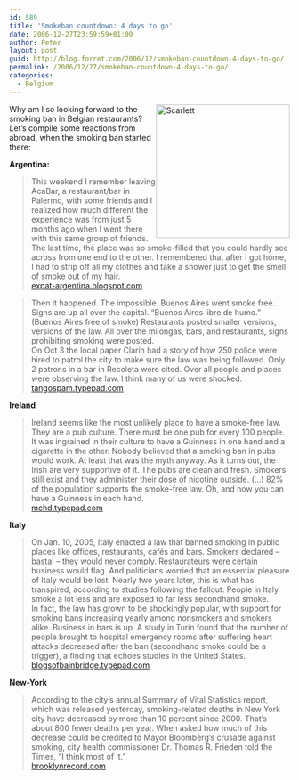 ```yaml
---
id: 589
title: 'Smokeban countdown: 4 days to go'
date: 2006-12-27T23:59:59+01:00
author: Peter
layout: post
guid: http://blog.forret.com/2006/12/smokeban-countdown-4-days-to-go/
permalink: /2006/12/27/smokeban-countdown-4-days-to-go/
categories:
  - Belgium
---
```

[<img  src="http://farm1.static.flickr.com/134/332246030_83cdd62066_m.jpg" style="float: right" width="240" height="240" alt="Scarlett" />](http://www.flickr.com/photos/pforret/332246030/ "Photo Sharing")Why am I so looking forward to the smoking ban in Belgian restaurants? Let&#8217;s compile some reactions from abroad, when the smoking ban started there:

**Argentina:**

> This weekend I remember leaving AcaBar, a restaurant/bar in Palermo, with some friends and I realized how much different the experience was from just 5 months ago when I went there with this same group of friends. The last time, the place was so smoke-filled that you could hardly see across from one end to the other. I remembered that after I got home, I had to strip off all my clothes and take a shower just to get the smell of smoke out of my hair.  
> [expat-argentina.blogspot.com](http://expat-argentina.blogspot.com/2006/11/buenos-aires-now-smoke-free.html)

> Then it happened. The impossible. Buenos Aires went smoke free. Signs are up all over the capital. &#8220;Buenos Aires libre de humo.&#8221; (Buenos Aires free of smoke) Restaurants posted smaller versions, versions of the law. All over the milongas, bars, and restaurants, signs prohibiting smoking were posted.  
> On Oct 3 the local paper Clarin had a story of how 250 police were hired to patrol the city to make sure the law was being followed. Only 2 patrons in a bar in Recoleta were cited. Over all people and places were observing the law. I think many of us were shocked.  
> [tangospam.typepad.com](http://tangospam.typepad.com/tangospam_la_vida_con_deb/2006/10/buenos_airesair.html)

<!--more-->

  
**Ireland**

> Ireland seems like the most unlikely place to have a smoke-free law. They are a pub culture. There must be one pub for every 100 people. It was ingrained in their culture to have a Guinness in one hand and a cigarette in the other. Nobody believed that a smoking ban in pubs would work. At least that was the myth anyway. As it turns out, the Irish are very supportive of it. The pubs are clean and fresh. Smokers still exist and they administer their dose of nicotine outside. (&#8230;) 82% of the population supports the smoke-free law. Oh, and now you can have a Guinness in each hand.  
> [mchd.typepad.com](http://mchd.typepad.com/health_commissioners_blog/2006/10/random_thoughts.html)

**Italy**

> On Jan. 10, 2005, Italy enacted a law that banned smoking in public places like offices, restaurants, cafés and bars. Smokers declared &#8211; basta! &#8211; they would never comply. Restaurateurs were certain business would flag. And politicians worried that an essential pleasure of Italy would be lost. Nearly two years later, this is what has transpired, according to studies following the fallout: People in Italy smoke a lot less and are exposed to far less secondhand smoke.  
> In fact, the law has grown to be shockingly popular, with support for smoking bans increasing yearly among nonsmokers and smokers alike. Business in bars is up. A study in Turin found that the number of people brought to hospital emergency rooms after suffering heart attacks decreased after the ban (secondhand smoke could be a trigger), a finding that echoes studies in the United States.  
> [blogsofbainbridge.typepad.com](http://blogsofbainbridge.typepad.com/glk/2006/10/331.html)

**New-York**

> According to the city&#8217;s annual Summary of Vital Statistics report, which was released yesterday, smoking-related deaths in New York city have decreased by more than 10 percent since 2000. That&#8217;s about 800 fewer deaths per year. When asked how much of this decrease could be credited to Mayor Bloomberg&#8217;s crusade against smoking, city health commissioner Dr. Thomas R. Frieden told the Times, “I think most of it.”  
> [brooklynrecord.com](http://www.brooklynrecord.com/archives/2006/12/bloombergs_smok.html)